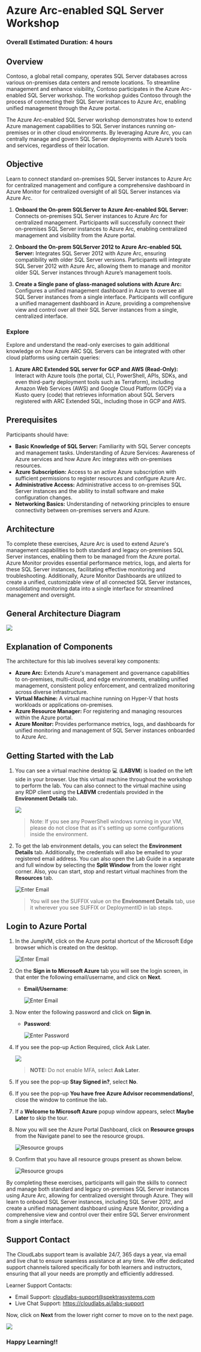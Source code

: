 # Azure Arc-enabled SQL Server Workshop

### Overall Estimated Duration: 4 hours

## Overview

Contoso, a global retail company, operates SQL Server databases across various on-premises data centers and remote locations. To streamline management and enhance visibility, Contoso participates in the Azure Arc-enabled SQL Server workshop. The workshop guides Contoso through the process of connecting their SQL Server instances to Azure Arc, enabling unified management through the Azure portal.

The Azure Arc-enabled SQL Server workshop demonstrates how to extend Azure management capabilities to SQL Server instances running on-premises or in other cloud environments. By leveraging Azure Arc, you can centrally manage and govern SQL Server deployments with Azure’s tools and services, regardless of their location.

## Objective

Learn to connect standard on-premises SQL Server instances to Azure Arc for centralized management and configure a comprehensive dashboard in Azure Monitor for centralized oversight of all SQL Server instances via Azure Arc.

1. **Onboard the On-prem SQLServer to Azure Arc-enabled SQL Server:** Connects on-premises SQL Server instances to Azure Arc for centralized management. Participants will successfully connect their on-premises SQL Server instances to Azure Arc, enabling centralized management and visibility from the Azure portal.

1. **Onboard the On-prem SQLServer 2012 to Azure Arc-enabled SQL Server:** Integrates SQL Server 2012 with Azure Arc, ensuring compatibility with older SQL Server versions. Participants will integrate SQL Server 2012 with Azure Arc, allowing them to manage and monitor older SQL Server instances through Azure’s management tools.

1. **Create a Single pane of glass-managed solutions with Azure Arc:** Configures a unified management dashboard in Azure to oversee all SQL Server instances from a single interface. Participants will configure a unified management dashboard in Azure, providing a comprehensive view and control over all their SQL Server instances from a single, centralized interface.

### Explore

Explore and understand the read-only exercises to gain additional knowledge on how Azure ARC SQL Servers can be integrated with other cloud platforms using certain queries:

1. **Azure ARC Extended SQL server for GCP and AWS (Read-Only):** Interact with Azure tools (the portal, CLI, PowerShell, APIs, SDKs, and even third-party deployment tools such as Terraform), including Amazon Web Services (AWS) and Google Cloud Platform (GCP) via a Kusto query (code) that retrieves information about SQL Servers registered with ARC Extended SQL, including those in GCP and AWS.

## Prerequisites

Participants should have:

- **Basic Knowledge of SQL Server:** Familiarity with SQL Server concepts and management tasks.
Understanding of Azure Services: Awareness of Azure services and how Azure Arc integrates with on-premises resources.
- **Azure Subscription:** Access to an active Azure subscription with sufficient permissions to register resources and configure Azure Arc.
- **Administrative Access:** Administrative access to on-premises SQL Server instances and the ability to install software and make configuration changes.
- **Networking Basics:** Understanding of networking principles to ensure connectivity between on-premises servers and Azure.

## Architecture

To complete these exercises, Azure Arc is used to extend Azure's management capabilities to both standard and legacy on-premises SQL Server instances, enabling them to be managed from the Azure portal. Azure Monitor provides essential performance metrics, logs, and alerts for these SQL Server instances, facilitating effective monitoring and troubleshooting. Additionally, Azure Monitor Dashboards are utilized to create a unified, customizable view of all connected SQL Server instances, consolidating monitoring data into a single interface for streamlined management and oversight.

## General Architecture Diagram

![](media/azure-arc-arch-diagram.png) 

## Explanation of Components

The architecture for this lab involves several key components:

- **Azure Arc:** Extends Azure's management and governance capabilities to on-premises, multi-cloud, and edge environments, enabling unified management, consistent policy enforcement, and centralized monitoring across diverse infrastructure.
- **Virtual Machine:** A virtual machine running on Hyper-V that hosts workloads or applications on-premises.
- **Azure Resource Manager:** For registering and managing resources within the Azure portal.
- **Azure Monitor:** Provides performance metrics, logs, and dashboards for unified monitoring and management of SQL Server instances onboarded to Azure Arc.

## Getting Started with the Lab

1. You can see a virtual machine desktop 💻 (**LABVM**) is loaded on the left side in your browser. Use this virtual machine throughout the workshop to perform the lab. You can also connect to the virtual machine using any RDP client using the **LABVM** credentials provided in the **Environment Details** tab.

   ![](media/sqlarcLABVM.png) 
   
   >Note: If you see any PowerShell windows running in your VM, please do not close that as it's setting up some configurations inside the environment.
 
1. To get the lab environment details, you can select the **Environment Details** tab. Additionally, the credentials will also be emailed to your registered email address. You can also open the Lab Guide in a separate and full window by selecting the **Split Window** from the lower right corner. Also, you can start, stop and restart virtual machines from the **Resources** tab.

   ![](media/getstartpage02.png "Enter Email")
 
   > You will see the SUFFIX value on the **Environment Details** tab, use it wherever you see SUFFIX or DeploymentID in lab steps.
 
## Login to Azure Portal

1. In the JumpVM, click on the Azure portal shortcut of the Microsoft Edge browser which is created on the desktop.

   ![](media/getstartpage03.png "Enter Email")
   
1. On the **Sign in to Microsoft Azure** tab you will see the login screen, in that enter the following email/username, and click on **Next**. 

   * **Email/Username**: <inject key="AzureAdUserEmail"></inject>
   
      ![](media/getstartpage04.png "Enter Email")
     
1. Now enter the following password and click on **Sign in**.
   
   * **Password**: <inject key="AzureAdUserPassword"></inject>
   
      ![](media/getstartpage05.png "Enter Password")

1. If you see the pop-up Action Required, click Ask Later.

   ![](media/asklater.png)

   >**NOTE:** Do not enable MFA, select **Ask Later**.
     
1. If you see the pop-up **Stay Signed in?**, select **No**.

1. If you see the pop-up **You have free Azure Advisor recommendations!**, close the window to continue the lab.

1. If a **Welcome to Microsoft Azure** popup window appears, select **Maybe Later** to skip the tour.
   
1. Now you will see the Azure Portal Dashboard, click on **Resource groups** from the Navigate panel to see the resource groups.

   ![](media/select-rg.png "Resource groups")
   
1. Confirm that you have all resource groups present as shown below.

   ![](media/sql-arc-rgs.png "Resource groups")
   
By completing these exercises, participants will gain the skills to connect and manage both standard and legacy on-premises SQL Server instances using Azure Arc, allowing for centralized oversight through Azure. They will learn to onboard SQL Server instances, including SQL Server 2012, and create a unified management dashboard using Azure Monitor, providing a comprehensive view and control over their entire SQL Server environment from a single interface.

## Support Contact
 
The CloudLabs support team is available 24/7, 365 days a year, via email and live chat to ensure seamless assistance at any time. We offer dedicated support channels tailored specifically for both learners and instructors, ensuring that all your needs are promptly and efficiently addressed.

Learner Support Contacts:
- Email Support: cloudlabs-support@spektrasystems.com
- Live Chat Support: https://cloudlabs.ai/labs-support

Now, click on **Next** from the lower right corner to move on to the next page.

![](media/lab-next.png)

### Happy Learning!!
